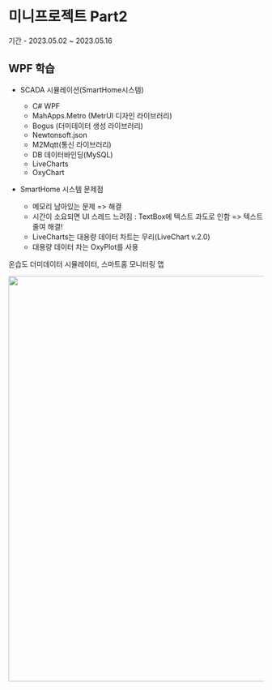 # 미니프로젝트 Part2
기간 - 2023.05.02 ~ 2023.05.16

## WPF 학습
- SCADA 시뮬레이션(SmartHome시스템)
  - C# WPF
  - MahApps.Metro (MetrUI 디자인 라이브러리)
  - Bogus (더미데이터 생성 라이브러리)
  - Newtonsoft.json
  - M2Mqtt(통신 라이브러리)
  - DB 데이터바인딩(MySQL)
  - LiveCharts
  - OxyChart

- SmartHome 시스템 문제점
  - 메모리 남아있는 문제 => 해결
  - 시간이 소요되면 UI 스레드 느려짐 : TextBox에 텍스트 과도로 인함 => 텍스트 줄여 해결!
  - LiveCharts는 대용량 데이터 차트는 무리(LiveChart v.2.0)
  - 대용량 데이터 차는 OxyPlot를 사용

온습도 더미데이터 시뮬레이터, 스마트홈 모니터링 앱

<img src = "https://raw.githubusercontent.com/hun2mung/miniprojects/main/part2/images/SmartHomeMonitoring.gif" width="800">

